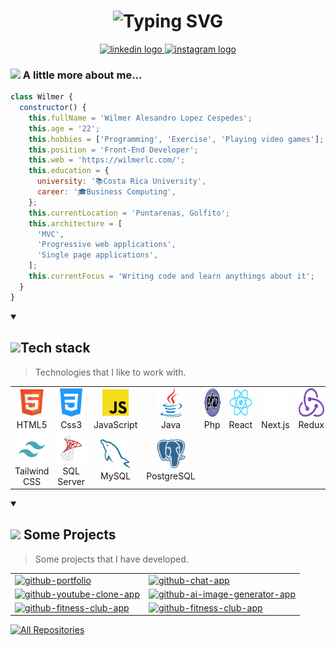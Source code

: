<h1 align="center"> 
  <img src="https://readme-typing-svg.demolab.com?font=Fira+Code&size=30&duration=4000&pause=1000&color=2BBC8A&center=true&vCenter=true&width=435&lines=Hello%2C+there!;This+is+Wilmer+Lopez;Front-End+Developer;Nice+to+meet+you!" alt="Typing SVG" />
</h1>

<div align="center">
  <a href="https://www.linkedin.com/in/wilmer-lopez-cespedes/" target="_blank">
    <img src="https://raw.githubusercontent.com/maurodesouza/profile-readme-generator/master/src/assets/icons/social/linkedin/default.svg" width="52" height="40" alt="linkedin logo"  />
  </a>
  <a href="https://www.instagram.com/i.am.wil20/" target="_blank">
    <img src="https://raw.githubusercontent.com/maurodesouza/profile-readme-generator/master/src/assets/icons/social/instagram/default.svg" width="52" height="40" alt="instagram logo"  />
  </a>
</div>

### <img src="https://media.giphy.com/media/VgCDAzcKvsR6OM0uWg/giphy.gif" width="50"> A little more about me...

```javascript
class Wilmer {
  constructor() {
    this.fullName = 'Wilmer Alesandro Lopez Cespedes';
    this.age = '22';
    this.hobbies = ['Programming', 'Exercise', 'Playing video games'];
    this.position = 'Front-End Developer';
    this.web = 'https://wilmerlc.com/';
    this.education = {
      university: '📚Costa Rica University',
      career: '🎓Business Computing',
    };
    this.currentLocation = 'Puntarenas, Golfito';
    this.architecture = [
      'MVC',
      'Progressive web applications',
      'Single page applications',
    ];
    this.currentFocus = 'Writing code and learn anythings about it';
  }
}
```

<details open>
  <summary><h2 align="left" id="macropower-tech"><img src="https://media.giphy.com/media/juua9i2c2fA0AIp2iq/giphy.gif" width="50">Tech stack</h2>

> Technologies that I like to work with.</summary>

  <table>
    <tr>
      <td align="center" width="96">
        <a href="#macropower-tech">
          <img src="./assets/html.png" width="48" height="48" alt="C#" />
        </a>
        <br>HTML5
      </td>
      <td align="center" width="96">
        <a href="#macropower-tech">
          <img src="./assets/css3.png" width="48" height="48" alt="C#" />
        </a>
        <br>Css3
      </td>
      <td align="center" width="96">
        <a href="#macropower-tech">
          <img src="./assets/js.png" width="48" height="48" alt="C#" />
        </a>
        <br>JavaScript
      </td>
      <td align="center" width="96">
        <a href="#macropower-tech">
          <img src="./assets/java.png" width="48" height="48" alt="C#" />
        </a>
        <br>Java
      </td>
      <td align="center" width="96">
        <a href="#macropower-tech">
          <img src="./assets/php.svg" width="48" height="48" alt="C#" />
        </a>
        <br>Php
      </td>
      <td align="center" width="96">
        <a href="#macropower-tech">
          <img src="./assets/react.png" width="48" height="48" alt="C#" />
        </a>
        <br>React
      </td>
      <td align="center" width="96">
        <a href="#macropower-tech">
          <img src="./assets/nextjs.png" width="48" height="48" alt="C#" />
        </a>
        <br>Next.js
      </td>
      <td align="center" width="96">
        <a href="#macropower-tech">
          <img src="./assets/redux.png" width="48" height="48" alt="C#" />
        </a>
        <br>Redux
      </td>
      <td align="center" width="96">
        <a href="#macropower-tech">
          <img src="./assets/laravel.png" width="48" height="48" alt="C#" />
        </a>
        <br>Laravel
      </td>
    </tr>
    <tr>      
      <td align="center" width="96">
        <a href="#macropower-tech" >
          <img src="./assets/tailwind.png" width="48" height="48" alt="Thanos" />
        </a>
        <br>Tailwind CSS
      </td>
      <td align="center" width="96">
        <a href="#macropower-tech" >
          <img src="./assets/microsoft-sql-server.png" width="48" height="48" alt="Thanos" />
        </a>
        <br>SQL Server
      </td>
      <td align="center" width="96">
        <a href="#macropower-tech" >
          <img src="./assets/mysql.png" width="48" height="48" alt="Thanos" />
        </a>
        <br>MySQL
      </td>
      <td align="center" width="96">
        <a href="#macropower-tech" >
          <img src="./assets/postgresql.png" width="48" height="48" alt="Thanos" />
        </a>
        <br>PostgreSQL
      </td>
    </tr>
  </table>
</details>

<details open> 
  <summary><h2><img src="https://media.giphy.com/media/YULPJoecGetvtOm1H0/giphy.gif" width="50"> Some Projects</h2>
  
  > Some projects that I have developed.</summary>
  
  <table>
    <tr>
      <td>
        <a href="https://github.com/WilmerL2000/portfolio"><img width="400" height="auto" src="https://res.cloudinary.com/wils09/image/upload/v1681443650/GitHub/portfolio_czef86.gif" alt="github-portfolio"></a>
      </td>
      <td>
        <a href="https://github.com/WilmerL2000/chat-app"><img width="400" height="auto" src="https://res.cloudinary.com/wils09/image/upload/v1681448051/GitHub/chat-app_lutkfx.gif" alt="github-chat-app"></a>
      </td>
    </tr>
      <td>
          <a href="https://github.com/WilmerL2000/youtube-clone-app"><img width="400" height="auto" src="https://res.cloudinary.com/wils09/image/upload/v1681448055/GitHub/yt_-clone-app_cxqtt7.gif" alt="github-youtube-clone-app"></a>
        </td>
        <td>
          <a href="https://github.com/WilmerL2000/ai-image-generator-app"><img width="400" height="auto" src="https://res.cloudinary.com/wils09/image/upload/v1681444301/GitHub/ai-image-generator-app.gif" alt="github-ai-image-generator-app"></a>
        </td>
    <tr>
    </tr>
      <td>
          <a href="https://github.com/WilmerL2000/fitness-club-app"><img width="400" height="auto" src="https://res.cloudinary.com/wils09/image/upload/v1681444991/GitHub/exercise-app_nuxozi.gif" alt="github-fitness-club-app"></a>
        </td>
        <td>
          <a href="https://github.com/WilmerL2000/tiktok-clone-app"><img width="400" height="auto" src="https://res.cloudinary.com/wils09/image/upload/v1682488712/GitHub/tiktok-clone-app_mhsafy.gif" alt="github-fitness-club-app"></a>
        </td>
    <tr>
    
  </table>

<a href="https://github.com/WilmerL2000?tab=repositories"><img alt="All Repositories" title="All Repositories" src="https://custom-icon-badges.demolab.com/badge/-Click%20Here%20For%20All%20My%20Repos-1F222E?style=for-the-badge&logoColor=white&logo=repo"/></a>

</details>
